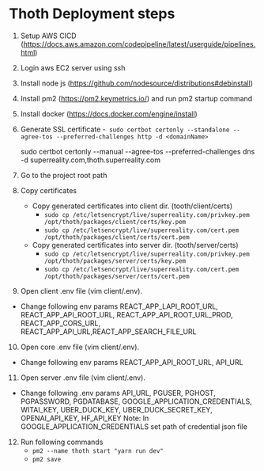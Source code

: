 # Thoth Deployment steps

1. Setup AWS CICD (https://docs.aws.amazon.com/codepipeline/latest/userguide/pipelines.html)

2. Login aws EC2 server using ssh

3. Install node js (https://github.com/nodesource/distributions#debinstall)
4. Install pm2 (https://pm2.keymetrics.io/) and run pm2 startup command

5. Install docker (https://docs.docker.com/engine/install)

6. Generate SSL certificate -` sudo certbot certonly --standalone --agree-tos --preferred-challenges http -d <domainName>`

   sudo certbot certonly --manual --agree-tos --preferred-challenges dns -d superreality.com,thoth.superreality.com

7. Go to the project root path
8. Copy certificates

   - Copy generated certificates into client dir. (tooth/client/certs)
     - `sudo cp /etc/letsencrypt/live/superreality.com/privkey.pem /opt/thoth/packages/client/certs/key.pem`
     - `sudo cp /etc/letsencrypt/live/superreality.com/cert.pem /opt/thoth/packages/client/certs/cert.pem`
   - Copy generated certificates into server dir. (tooth/server/certs)
     - `sudo cp /etc/letsencrypt/live/superreality.com/privkey.pem /opt/thoth/packages/server/certs/key.pem`
     - `sudo cp /etc/letsencrypt/live/superreality.com/cert.pem /opt/thoth/packages/server/certs/cert.pem`

9. Open client .env file (vim client/.env).

- Change following env params REACT_APP_LAPI_ROOT_URL, REACT_APP_API_ROOT_URL, REACT_APP_API_ROOT_URL_PROD, REACT_APP_CORS_URL, REACT_APP_API_URL,REACT_APP_SEARCH_FILE_URL

10. Open core .env file (vim client/.env).

- Change following env params REACT_APP_API_ROOT_URL, API_URL

11. Open server .env file (vim client/.env).

- Change following .env params API_URL, PGUSER, PGHOST, PGPASSWORD, PGDATABASE, GOOGLE_APPLICATION_CREDENTIALS, WITAI_KEY, UBER_DUCK_KEY, UBER_DUCK_SECRET_KEY, OPENAI_API_KEY, HF_API_KEY
  Note: In GOOGLE_APPLICATION_CREDENTIALS set path of credential json file

12. Run following commands
    - `pm2 --name thoth start "yarn run dev"`
    - `pm2 save`
